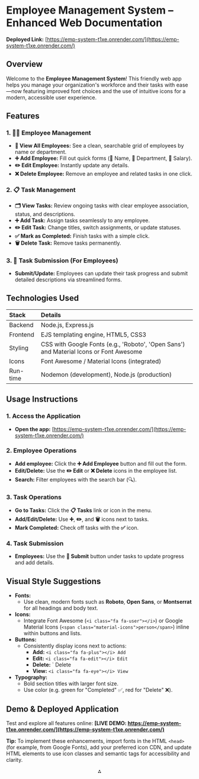 # Employee Management System – Enhanced Web Documentation

**Deployed Link:**
[https://emp-system-t1xe.onrender.com/](https://emp-system-t1xe.onrender.com/)

## Overview

Welcome to the **Employee Management System**! This friendly web app helps you manage your organization's workforce and their tasks with ease—now featuring improved font choices and the use of intuitive icons for a modern, accessible user experience.

## Features

### 1. 👨💼 Employee Management

- **👀 View All Employees:**
See a clean, searchable grid of employees by name or department.
- **➕ Add Employee:**
Fill out quick forms (📝 Name, 🏢 Department, 💸 Salary).
- **✏️ Edit Employee:**
Instantly update any details.
- **❌ Delete Employee:**
Remove an employee and related tasks in one click.


### 2. 📋 Task Management

- **🗂️ View Tasks:**
Review ongoing tasks with clear employee association, status, and descriptions.
- **➕ Add Task:**
Assign tasks seamlessly to any employee.
- **✏️ Edit Task:**
Change titles, switch assignments, or update statuses.
- **✅ Mark as Completed:**
Finish tasks with a simple click.
- **🗑️ Delete Task:**
Remove tasks permanently.


### 3. 📝 Task Submission (For Employees)

- **Submit/Update:**
Employees can update their task progress and submit detailed descriptions via streamlined forms.


## Technologies Used

| Stack | Details |
| :-- | :-- |
| Backend | Node.js, Express.js |
| Frontend | EJS templating engine, HTML5, CSS3 |
| Styling | CSS with Google Fonts (e.g., 'Roboto', 'Open Sans') and Material Icons or Font Awesome |
| Icons | Font Awesome / Material Icons (integrated) |
| Run-time | Nodemon (development), Node.js (production) |

## Usage Instructions

### 1. Access the Application

- **Open the app:**
[https://emp-system-t1xe.onrender.com/](https://emp-system-t1xe.onrender.com/)


### 2. Employee Operations

- **Add employee:**
Click the **➕ Add Employee** button and fill out the form.
- **Edit/Delete:**
Use the **✏️ Edit** or **❌ Delete** icons in the employee list.
- **Search:**
Filter employees with the search bar (🔍).


### 3. Task Operations

- **Go to Tasks:**
Click the **📋 Tasks** link or icon in the menu.
- **Add/Edit/Delete:**
Use **➕**, **✏️**, and **🗑️** icons next to tasks.
- **Mark Completed:**
Check off tasks with the **✅** icon.


### 4. Task Submission

- **Employees:**
Use the **📝 Submit** button under tasks to update progress and add details.


## Visual Style Suggestions

- **Fonts:**
    - Use clean, modern fonts such as **Roboto**, **Open Sans**, or **Montserrat** for all headings and body text.
- **Icons:**
    - Integrate Font Awesome (`<i class="fa fa-user"></i>`) or Google Material Icons (`<span class="material-icons">person</span>`) inline within buttons and lists.
- **Buttons:**
    - Consistently display icons next to actions:
        - **Add:** `<i class="fa fa-plus"></i> Add`
        - **Edit:** `<i class="fa fa-edit"></i> Edit`
        - **Delete:** `<i class="fa fa-trash"></i> Delete
        - **View:** `<i class="fa fa-eye"></i> View`
- **Typography:**
    - Bold section titles with larger font size.
    - Use color (e.g. green for "Completed" ✅, red for "Delete" ❌).


## Demo \& Deployed Application

Test and explore all features online:
**[LIVE DEMO: https://emp-system-t1xe.onrender.com/](https://emp-system-t1xe.onrender.com/)**

**Tip:**
To implement these enhancements, import fonts in the HTML `<head>` (for example, from Google Fonts), add your preferred icon CDN, and update HTML elements to use icon classes and semantic tags for accessibility and clarity.

<div style="text-align: center">⁂</div>

[^1]: index.js

[^2]: package.json

[^3]: package-lock.json

